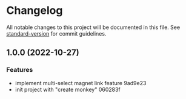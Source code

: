 # Changelog

All notable changes to this project will be documented in this file. See [standard-version](https://github.com/conventional-changelog/standard-version) for commit guidelines.

## 1.0.0 (2022-10-27)


### Features

* implement multi-select magnet link feature 9ad9e23
* init project with "create monkey" 060283f
